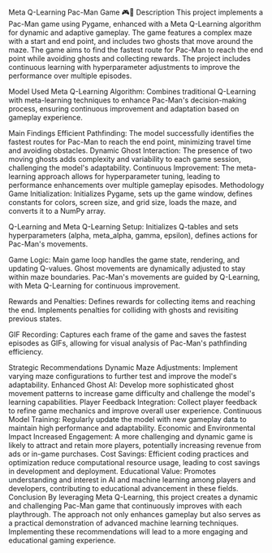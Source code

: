 Meta Q-Learning Pac-Man Game 🎮👾
Description
This project implements a Pac-Man game using Pygame, enhanced with a Meta Q-Learning algorithm for dynamic and adaptive gameplay. The game features a complex maze with a start and end point, and includes two ghosts that move around the maze. The game aims to find the fastest route for Pac-Man to reach the end point while avoiding ghosts and collecting rewards. The project includes continuous learning with hyperparameter adjustments to improve the performance over multiple episodes.

Model Used
Meta Q-Learning Algorithm: Combines traditional Q-Learning with meta-learning techniques to enhance Pac-Man's decision-making process, ensuring continuous improvement and adaptation based on gameplay experience.

Main Findings
Efficient Pathfinding: The model successfully identifies the fastest routes for Pac-Man to reach the end point, minimizing travel time and avoiding obstacles.
Dynamic Ghost Interaction: The presence of two moving ghosts adds complexity and variability to each game session, challenging the model's adaptability.
Continuous Improvement: The meta-learning approach allows for hyperparameter tuning, leading to performance enhancements over multiple gameplay episodes.
Methodology
Game Initialization: Initializes Pygame, sets up the game window, defines constants for colors, screen size, and grid size, loads the maze, and converts it to a NumPy array.

Q-Learning and Meta Q-Learning Setup: Initializes Q-tables and sets hyperparameters (alpha, meta_alpha, gamma, epsilon), defines actions for Pac-Man's movements.

Game Logic: Main game loop handles the game state, rendering, and updating Q-values. Ghost movements are dynamically adjusted to stay within maze boundaries. Pac-Man's movements are guided by Q-Learning, with Meta Q-Learning for continuous improvement.

Rewards and Penalties: Defines rewards for collecting items and reaching the end. Implements penalties for colliding with ghosts and revisiting previous states.

GIF Recording: Captures each frame of the game and saves the fastest episodes as GIFs, allowing for visual analysis of Pac-Man's pathfinding efficiency.

Strategic Recommendations
Dynamic Maze Adjustments: Implement varying maze configurations to further test and improve the model's adaptability.
Enhanced Ghost AI: Develop more sophisticated ghost movement patterns to increase game difficulty and challenge the model's learning capabilities.
Player Feedback Integration: Collect player feedback to refine game mechanics and improve overall user experience.
Continuous Model Training: Regularly update the model with new gameplay data to maintain high performance and adaptability.
Economic and Environmental Impact
Increased Engagement: A more challenging and dynamic game is likely to attract and retain more players, potentially increasing revenue from ads or in-game purchases.
Cost Savings: Efficient coding practices and optimization reduce computational resource usage, leading to cost savings in development and deployment.
Educational Value: Promotes understanding and interest in AI and machine learning among players and developers, contributing to educational advancement in these fields.
Conclusion
By leveraging Meta Q-Learning, this project creates a dynamic and challenging Pac-Man game that continuously improves with each playthrough. The approach not only enhances gameplay but also serves as a practical demonstration of advanced machine learning techniques. Implementing these recommendations will lead to a more engaging and educational gaming experience.






